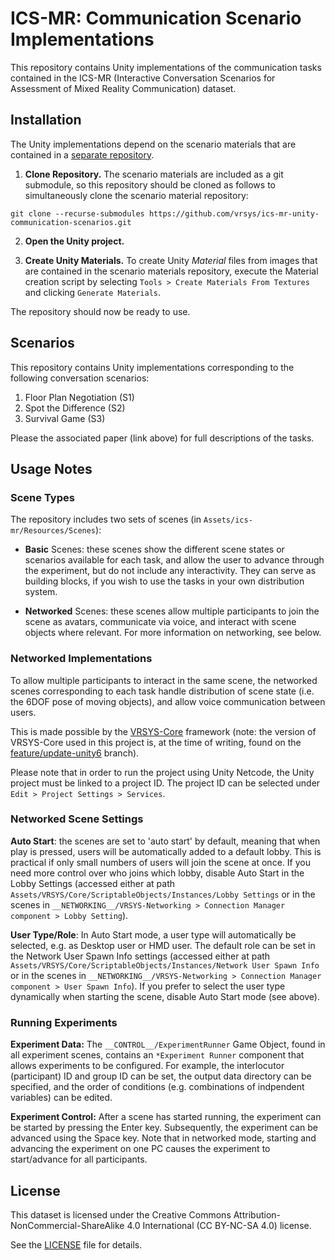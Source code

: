 # ICS-MR: Communication Scenario Implementations

This repository contains Unity implementations of the communication tasks contained in the ICS-MR (Interactive Conversation Scenarios for Assessment of Mixed Reality Communication) dataset.    

## Installation

The Unity implementations depend on the scenario materials that are contained in a [separate repository](https://github.com/vrsys/ics-mr-communication-scenario-materials).

1. **Clone Repository.** The scenario materials are included as a git submodule, so this repository should be cloned as follows to simultaneously clone the scenario material repository:

```
git clone --recurse-submodules https://github.com/vrsys/ics-mr-unity-communication-scenarios.git
```

2. **Open the Unity project.** 

3. **Create Unity Materials.** To create Unity _Material_ files from images that are contained in the scenario materials repository, execute the Material creation script by selecting `Tools > Create Materials From Textures` and clicking `Generate Materials`.

The repository should now be ready to use.


## Scenarios

This repository contains Unity implementations corresponding to the following conversation scenarios:

1. Floor Plan Negotiation (S1)
2. Spot the Difference (S2)
3. Survival Game (S3)

Please the associated paper (link above) for full descriptions of the tasks.


## Usage Notes

### Scene Types

The repository includes two sets of scenes (in `Assets/ics-mr/Resources/Scenes`):

* **Basic** Scenes: these scenes show the different scene states or scenarios available for each task, and allow the user to advance through the experiment, but do not include any interactivity. They can serve as building blocks, if you wish to use the tasks in your own distribution system.

* **Networked** Scenes: these scenes allow multiple participants to join the scene as avatars, communicate via voice, and interact with scene objects where relevant. For more information on networking, see below.


### Networked Implementations

To allow multiple participants to interact in the same scene, the networked scenes corresponding to each task handle distribution of scene state (i.e. the 6DOF pose of moving objects), and allow voice communication between users.

This is made possible by the [VRSYS-Core](https://github.com/vrsys/vrsys-core/) framework (note: the version of VRSYS-Core used in this project is, at the time of writing, found on the [feature/update-unity6](https://github.com/vrsys/vrsys-core/tree/feature/update-unity6) branch). 

Please note that in order to run the project using Unity Netcode, the Unity project must be linked to a project ID. The project ID can be selected under `Edit > Project Settings > Services`.

### Networked Scene Settings

**Auto Start**: the scenes are set to 'auto start' by default, meaning that when play is pressed, users will be automatically added to a default lobby. This is practical if only small numbers of users will join the scene at once. If you need more control over who joins which lobby, disable Auto Start in the Lobby Settings (accessed either at path `Assets/VRSYS/Core/ScriptableObjects/Instances/Lobby Settings` or in the scenes in `__NETWORKING__/VRSYS-Networking > Connection Manager component > Lobby Setting`). 

**User Type/Role**: In Auto Start mode, a user type will automatically be selected, e.g. as Desktop user or HMD user. The default role can be set in the Network User Spawn Info settings (accessed either at path `Assets/VRSYS/Core/ScriptableObjects/Instances/Network User Spawn Info` or in the scenes in `__NETWORKING__/VRSYS-Networking > Connection Manager component > User Spawn Info`). If you prefer to select the user type dynamically when starting the scene, disable Auto Start mode (see above).


### Running Experiments

**Experiment Data:** The `__CONTROL__/ExperimentRunner` Game Object, found in all experiment scenes, contains an `*Experiment Runner` component that allows experiments to be configured. For example, the interlocutor (participant) ID and group ID can be set, the output data directory can be specified, and the order of conditions (e.g. combinations of indpendent variables) can be edited.

**Experiment Control:** After a scene has started running, the experiment can be started by pressing the Enter key. Subsequently, the experiment can be advanced using the Space key. Note that in networked mode, starting and advancing the experiment on one PC causes the experiment to start/advance for all participants. 


## License

This dataset is licensed under the Creative Commons Attribution-NonCommercial-ShareAlike 4.0 International (CC BY-NC-SA 4.0) license.

See the [LICENSE](LICENSE.txt) file for details.
